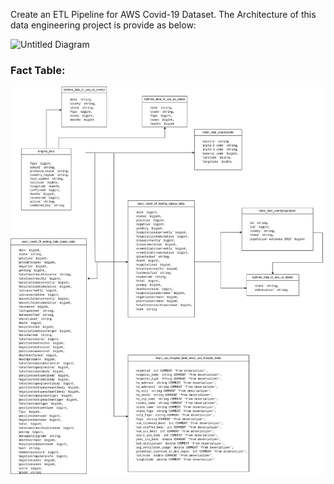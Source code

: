 Create an ETL Pipeline for AWS Covid-19 Dataset.
The Architecture of this data engineering project is provide as below:


![Untitled Diagram](https://github.com/parham075/COVID-19-ETL_Pipeline/assets/32217794/5c7474b4-48f6-40f6-a0b8-647f0885634b)


### Fact Table:
![alt text](<data_model/COVID-19-Data Model.drawio.png>)